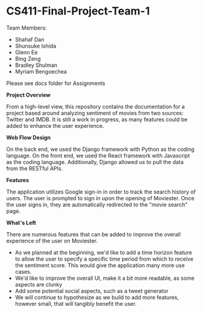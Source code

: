 # CS411-Final-Project-Team-1

Team Members:
- Shahaf Dan
- Shunsuke Ishida
- Glenn Ee
- Bing Zeng
- Bradley Shulman
- Myriam Bengoechea


Please see docs folder for Assignments

**Project Overview**

From a high-level view, this repository contains the documentation for a project based around analyzing sentiment of movies from two sources: Twitter and IMDB. It is still a work in progress, as many features could be added to enhance the user experience.

**Web Flow Design**

On the back end, we used the Django framework with Python as the coding language. On the front end, we used the React framework with Javascript as the coding language. Additionally, Django allowed us to pull the data from the RESTful APIs.

**Features**

The application utilizes Google sign-in in order to track the search history of users. The user is prompted to sign in upon the opening of Moviester. Once the user signs in, they are automatically redirected to the "movie search" page. 

**What's Left**

There are numerous features that can be added to improve the overall experience of the user on Moviester. 

- As we planned at the beginning, we'd like to add a time horizon feature to allow the user to specify a specific time period from which to receive the sentiment score. This would give the application many more use cases.
- We'd like to improve the overall UI, make it a bit more readable, as some aspects are clunky
- Add some potential social aspects, such as a tweet generator
- We will continue to hypothesize as we build to add more features, however small, that will tangibly benefit the user.
